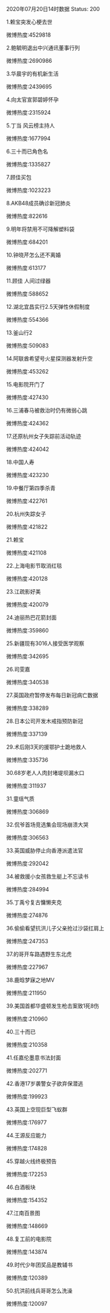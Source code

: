 2020年07月20日14时数据
Status: 200

1.赖宝突发心梗去世

微博热度:4529818

2.鲍毓明退出中兴通讯董事行列

微博热度:2690986

3.华晨宇的有机新生活

微博热度:2439695

4.向太官宣郭碧婷怀孕

微博热度:2315924

5.丁当 风云榜主持人

微博热度:1677994

6.三十而已角色名

微博热度:1335827

7.顾佳买包

微博热度:1023223

8.AKB48成员确诊新冠肺炎

微博热度:822616

9.明年将禁用不可降解塑料袋

微博热度:684201

10.钟晓芹怎么还不离婚

微博热度:613177

11.顾佳 人间过绿器

微博热度:588652

12.湖北宜昌实行2.5天弹性休假制度

微博热度:554366

13.釜山行2

微博热度:509083

14.阿联酋希望号火星探测器发射升空

微博热度:453262

15.电影院开门了

微博热度:427430

16.三浦春马被救治时仍有微弱心跳

微博热度:424362

17.还原杭州女子失踪前活动轨迹

微博热度:424042

18.中国人寿

微博热度:423230

19.中餐厅第四季杀青

微博热度:422761

20.杭州失踪女子

微博热度:421822

21.赖宝

微博热度:421108

22.上海电影节取消红毯

微博热度:420128

23.江疏影好美

微博热度:420079

24.迪丽热巴花箭封面

微博热度:359860

25.新疆现有3016人接受医学观察

微博热度:342695

26.司雯嘉

微博热度:340538

27.英国政府暂停发布每日新冠病亡数据

微博热度:338289

28.日本公司开发木戒指预防新冠

微博热度:337139

29.术后刚3天的援鄂护士跪地救人

微博热度:335736

30.68岁老人人肉封堵堤坝漏水口

微博热度:311937

31.童瑶气质

微博热度:306869

32.侃爷首场竞选集会现场崩溃大哭

微博热度:306563

33.英国威胁停止向香港派遣法官

微博热度:292042

34.被救援小女孩救生艇上不忘读书

微博热度:284994

35.丁禹兮复古慵懒夹克

微博热度:274876

36.偷偷看望抗洪儿子父亲抢过沙袋扛肩上

微博热度:247353

37.的哥开车路遇野生东北虎

微博热度:227967

38.鹿晗梦寐之地MV

微博热度:211950

39.美国首都华盛顿发生枪击案致1死8伤

微博热度:210960

40.三十而已

微博热度:210358

41.任嘉伦墨意书法封面

微博热度:202771

42.香港17岁袭警女子欲弃保潜逃

微博热度:199923

43.英国上空现巨型飞蚁群

微博热度:176977

44.王源反应能力

微博热度:174828

45.穿越火线终极预告

微博热度:172253

46.白酒板块

微博热度:154352

47.江南百景图

微博热度:148669

48.复工前的电影院

微博热度:143874

49.时代少年团奖品是教辅书

微博热度:120389

50.抗洪前线兵哥哥怎么洗澡

微博热度:120097

